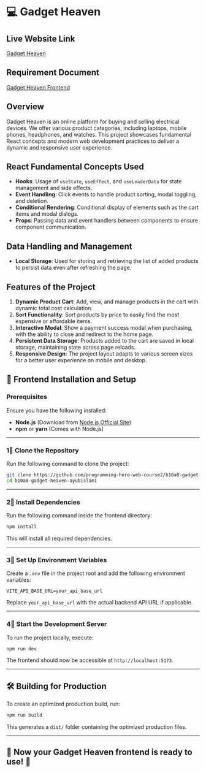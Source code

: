 # 💻 Gadget Heaven

## Live Website Link
[Gadget Heaven](https://gadget1.netlify.app/)

## Requirement Document
[Gadget Heaven Frontend](https://github.com/programming-hero-web-course2/b10a8-gadget-heaven-ayubislam1)

## Overview
Gadget Heaven is an online platform for buying and selling electrical devices. We offer various product categories, including laptops, mobile phones, headphones, and watches. This project showcases fundamental React concepts and modern web development practices to deliver a dynamic and responsive user experience.

## React Fundamental Concepts Used
- **Hooks**: Usage of `useState`, `useEffect`, and `useLoaderData` for state management and side effects.
- **Event Handling**: Click events to handle product sorting, modal toggling, and deletion.
- **Conditional Rendering**: Conditional display of elements such as the cart items and modal dialogs.
- **Props**: Passing data and event handlers between components to ensure component communication.

## Data Handling and Management
- **Local Storage**: Used for storing and retrieving the list of added products to persist data even after refreshing the page.

## Features of the Project
1. **Dynamic Product Cart**: Add, view, and manage products in the cart with dynamic total cost calculation.
2. **Sort Functionality**: Sort products by price to easily find the most expensive or affordable items.
3. **Interactive Modal**: Show a payment success modal when purchasing, with the ability to close and redirect to the home page.
4. **Persistent Data Storage**: Products added to the cart are saved in local storage, maintaining state across page reloads.
5. **Responsive Design**: The project layout adapts to various screen sizes for a better user experience on mobile and desktop.

## 🚀 Frontend Installation and Setup

### Prerequisites
Ensure you have the following installed:
- **Node.js** (Download from [Node.js Official Site](https://nodejs.org/))
- **npm** or **yarn** (Comes with Node.js)

---

### 1⃣ Clone the Repository
Run the following command to clone the project:

```bash
git clone https://github.com/programming-hero-web-course2/b10a8-gadget-heaven-ayubislam1.git
cd b10a8-gadget-heaven-ayubislam1
```

---

### 2⃣ Install Dependencies
Run the following command inside the frontend directory:

```bash
npm install
```

This will install all required dependencies.

---

### 3⃣ Set Up Environment Variables
Create a `.env` file in the project root and add the following environment variables:

```env
VITE_API_BASE_URL=your_api_base_url
```
Replace `your_api_base_url` with the actual backend API URL if applicable.

---

### 4⃣ Start the Development Server
To run the project locally, execute:

```bash
npm run dev
```

The frontend should now be accessible at `http://localhost:5173`.

---

## 🛠️ Building for Production
To create an optimized production build, run:

```bash
npm run build
```

This generates a `dist/` folder containing the optimized production files.

---

## 🎯 Now your Gadget Heaven frontend is ready to use! 🚀
